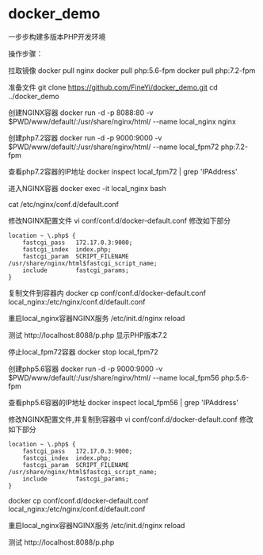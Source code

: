 # docker_demo
一步步构建多版本PHP开发环境

操作步骤：

拉取镜像
docker pull nginx
docker pull php:5.6-fpm
docker pull php:7.2-fpm

准备文件
git clone https://github.com/FineYi/docker_demo.git
cd ../docker_demo

创建NGINX容器
docker run -d -p 8088:80 -v $PWD/www/default/:/usr/share/nginx/html/ --name local_nginx nginx

创建php7.2容器
docker run -d -p 9000:9000 -v $PWD/www/default/:/usr/share/nginx/html/ --name local_fpm72 php:7.2-fpm

查看php7.2容器的IP地址
docker inspect local_fpm72 | grep 'IPAddress'

进入NGINX容器
docker exec -it local_nginx bash

cat /etc/nginx/conf.d/default.conf

修改NGINX配置文件
vi conf/conf.d/docker-default.conf
修改如下部分

    location ~ \.php$ {
        fastcgi_pass   172.17.0.3:9000;
        fastcgi_index  index.php;
        fastcgi_param  SCRIPT_FILENAME  /usr/share/nginx/html$fastcgi_script_name;
        include        fastcgi_params;
    }

复制文件到容器内
docker cp conf/conf.d/docker-default.conf local_nginx:/etc/nginx/conf.d/default.conf

重启local_nginx容器NGINX服务
/etc/init.d/nginx reload

测试
http://localhost:8088/p.php
显示PHP版本7.2


停止local_fpm72容器
docker stop local_fpm72

创建php5.6容器
docker run -d -p 9000:9000 -v $PWD/www/default/:/usr/share/nginx/html/ --name local_fpm56 php:5.6-fpm

查看php5.6容器的IP地址
docker inspect local_fpm56 | grep 'IPAddress'

修改NGINX配置文件,并复制到容器中
vi conf/conf.d/docker-default.conf
修改如下部分

    location ~ \.php$ {
        fastcgi_pass   172.17.0.3:9000;
        fastcgi_index  index.php;
        fastcgi_param  SCRIPT_FILENAME  /usr/share/nginx/html$fastcgi_script_name;
        include        fastcgi_params;
    }

docker cp conf/conf.d/docker-default.conf local_nginx:/etc/nginx/conf.d/default.conf

重启local_nginx容器NGINX服务
/etc/init.d/nginx reload

测试
http://localhost:8088/p.php